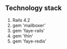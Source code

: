 ## Technology stack
1. Rails 4.2
2. gem 'mailboxer'
3. gem 'faye-rails'
4. gem 'thin'
5. gem 'faye-redis'
